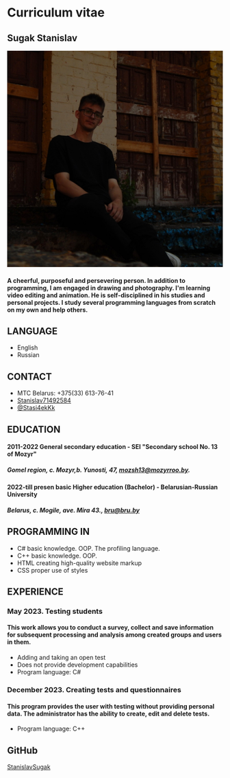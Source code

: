 # Curriculum vitae

## Sugak Stanislav

![failed](_stanislavv_1708039767833.jpeg)        

#### A cheerful, purposeful and persevering person. In addition to programming, I am engaged in drawing and photography. I'm learning video editing and animation. He is self-disciplined in his studies and personal projects. I study several programming languages from scratch on my own and help others.

## LANGUAGE               
+ English
+ Russian
                                
## CONTACT
+ MTC Belarus: +375(33) 613-76-41
+ [Stanislav71492584](https://mail.google.com/mail/u/0/#inbox "My gmail.com")
+ [@Stasi4ekKk](https://web.telegram.org/k/#@Stasi4ekKk "My telegram")

## EDUCATION
#### 2011-2022 General secondary education - SEI "Secondary school  No.  13 of Mozyr"
##### Gomel region, c. Mozyr,b. Yunosti, 47, mozsh13@mozyrroo.by.
                    
#### 2022-till presen basic Higher education (Bachelor) - Belarusian-Russian University
##### Belarus, c. Mogile, ave. Mira 43., bru@bru.by

## PROGRAMMING IN
+ C# basic knowledge. OOP. The profiling language.
+ C++ basic knowledge. OOP.
+ HTML creating high-quality website markup
+ CSS proper use of styles


## EXPERIENCE
### May 2023. Testing students
#### This work allows you to conduct a survey, collect and save information for subsequent processing and analysis among created groups and users in them.
+ Adding and taking an open test
+ Does not provide development capabilities
+ Program language: C#
                                    
### December 2023. Creating tests and questionnaires
                           
#### This program provides the user with testing without providing personal data. The administrator has the ability to create, edit and delete tests.
+ Program language: C++

## GitHub 
[StanislavSugak](https://github.com/StanislavSugak"GitHub")
